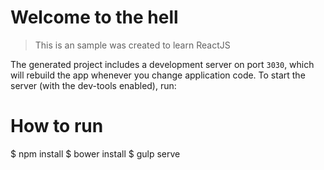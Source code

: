 # Welcome to the hell
> This is an sample was created to learn ReactJS

The generated project includes a development server on port `3030`, which will rebuild the app whenever you change application code. To start the server (with the dev-tools enabled), run:

# How to run
$ npm install
$ bower install
$ gulp serve
